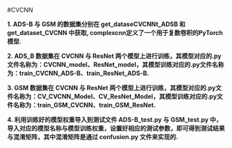 #CVCNN

**1. ADS-B 与 GSM 的数据集分别在 get_dataseCVCNNt_ADSB 和 get_dataset_CVCNN 中获取, complexcnn定义了一个用于复数卷积的PyTorch模型.**

**2. ADS_B 数据集在 CVCNN 与 ResNet 两个模型上进行训练，其模型对应的.py文件名称为：CVCNN_model、ResNet_model，其模型训练对应的.py文件名称为：train_CVCNN_ADS-B、train_ResNet_ADS-B.**

**3. GSM 数据集在 CVCNN 与 ResNet 两个模型上进行训练，其模型对应的.py文件名称为：CV_CVCNN_Model、CV_ResNet_Model，其模型训练对应的.py文件名称为：train_GSM_CVCNN、train_GSM_ResNet.**

**4. 利用训练好的模型权重导入到测试文件 ADS-B_test.py 与 GSM_test.py 中，导入对应的模型名称与模型训练权重，设置好相应的测试参数，即可得到测试结果与混淆矩阵，其中混淆矩阵是通过 confusion.py 文件来实现的.**
